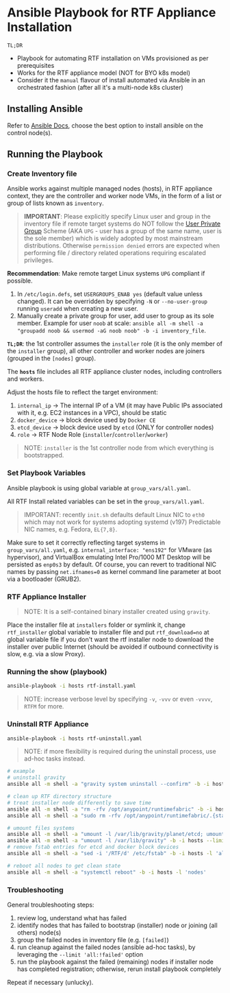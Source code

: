 # Ansible Playbook for RTF Appliance Installation

`TL;DR`
- Playbook for automating RTF installation on VMs provisioned as per prerequisites
- Works for the RTF appliance model (NOT for BYO k8s model)
- Consider it the `manual` flavour of install automated via Ansible in an orchestrated fashion (after all it's a multi-node k8s cluster)

## Installing Ansible

Refer to [Ansible Docs](https://docs.ansible.com/ansible/latest/index.html), choose the best option to install ansible on the control node(s).

## Running the Playbook

### Create Inventory file

Ansible works against multiple managed nodes (hosts), in RTF appliance context, they are the controller and worker node VMs, in the form of a list or group of lists known as `inventory`.

> **IMPORTANT**: Please explicitly specify Linux user and group in the inventory file if remote target systems do NOT follow the [User Private Group](https://docs.fedoraproject.org/en-US/fedora/rawhide/system-administrators-guide/basic-system-configuration/Managing_Users_and_Groups/) Scheme (AKA `UPG` - user has a group of the same name, user is the sole member) which is widely adopted by most mainstream distributions. Otherwise `permission denied` errors are expected when performing file / directory related operations requiring escalated privileges.

**Recommendation**: Make remote target Linux systems `UPG` compliant if possible.
1. In `/etc/login.defs`, set `USERGROUPS_ENAB yes` (default value unless changed). It can be overridden by specifying `-N` or `--no-user-group` running `useradd` when creating a new user.
2. Manually create a private group for user, add user to group as its sole member. Example for user `noob` at scale: `ansible all -m shell -a "groupadd noob && usermod -aG noob noob" -b -i inventory_file`.


**`TL;DR`**: the 1st controller assumes the `installer` role (it is the only member of the `installer` group), all other controller and worker nodes are joiners (grouped in the `[nodes]` group).

The **`hosts`** file includes all RTF appliance cluster nodes, including controllers and workers.

Adjust the hosts file to reflect the target environment:

1. `internal_ip` -> The internal IP of a VM (it may have Public IPs associated with it, e.g. EC2 instances in a VPC), should be static
2. `docker_device` -> block device used by `Docker CE`
3. `etcd_device` -> block device used by `etcd` (ONLY for controller nodes)
4. `role` -> RTF Node Role (`installer`/`controller`/`worker`)

> NOTE: `installer` is the 1st controller node from which everything is bootstrapped.

### Set Playbook Variables

Ansible playbook is using global variable at `group_vars/all.yaml`.

All RTF Install related variables can be set in the `group_vars/all.yaml`.

> IMPORTANT: recently `init.sh` defaults default Linux NIC to `eth0` which may not work for systems adopting systemd (v197) Predictable NIC names, e.g. Fedora, `EL{7,8}`.

Make sure to set it correctly reflecting target systems in `group_vars/all.yaml`, e.g. `internal_interface: "ens192"` for VMware (as hypervisor), and VirtualBox emulating Intel Pro/1000 MT Desktop will be persisted as `enp0s3` by default. Of course, you can revert to traditional NIC names by passing `net.ifnames=0` as kernel command line parameter at boot via a bootloader (GRUB2).

### RTF Appliance Installer

> NOTE: It is a self-contained binary installer created using `gravity`.

Place the installer file at `installers` folder or symlink it, change `rtf_installer` global variable to installer file and put `rtf_download=no` at global variable file if you don't want the rtf installer node to download the installer over public Internet (should be avoided if outbound connectivity is slow, e.g. via a slow Proxy).

### Running the show (playbook)

```bash
ansible-playbook -i hosts rtf-install.yaml
```
> NOTE: increase verbose level by specifying `-v`, `-vvv` or even `-vvvv`, `RTFM` for more.


### Uninstall RTF Appliance

```bash
ansible-playbook -i hosts rtf-uninstall.yaml
```
> NOTE: if more flexibility is required during the uninstall process, use ad-hoc tasks instead.

```bash
# example
# uninstall gravity
ansible all -m shell -a "gravity system uninstall --confirm" -b -i hosts -l 'all'

# clean up RTF directory structure
# treat installer node differently to save time
ansible all -m shell -a "rm -rfv /opt/anypoint/runtimefabric" -b -i hosts -l 'all:!installer'
ansible all -m shell -a "sudo rm -rfv /opt/anypoint/runtimefabric/.{state,rtf,data}" -b -i hosts -l 'installer'

# umount files systems
ansible all -m shell -a "umount -l /var/lib/gravity/planet/etcd; umount -l /var/lib/gravity" -b -i hosts -l 'controllers'
ansible all -m shell -a "umount -l /var/lib/gravity" -b -i hosts --limit 'workers'
# remove fstab entries for etcd and docker block devices
ansible all -m shell -a "sed -i '/RTF/d' /etc/fstab" -b -i hosts -l 'all'

# reboot all nodes to get clean state
ansible all -m shell -a "systemctl reboot" -b -i hosts -l 'nodes'
```

### Troubleshooting

General troubleshooting steps:

1. review log, understand what has failed
2. identify nodes that has failed to bootstrap (installer) node or joining (all others) node(s)
3. group the failed nodes in inventory file (e.g. `[failed]`)
4. run cleanup against the failed nodes (ansible ad-hoc tasks), by leveraging the `--limit 'all:!failed'` option
5. run the playbook against the failed (remaining) nodes if installer node has completed registration; otherwise, rerun install playbook completely

Repeat if necessary (unlucky).
